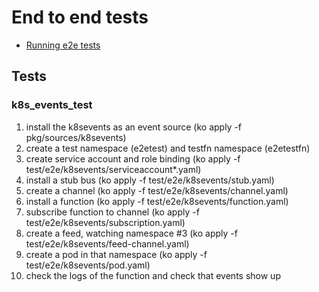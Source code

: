 # End to end tests

* [Running e2e tests](../README.md#running-e2e-tests)

## Tests

### k8s_events_test
 1. install the k8sevents as an event source (ko apply -f pkg/sources/k8sevents)
 2. create a test namespace (e2etest) and testfn namespace (e2etestfn)
 3. create service account and role binding (ko apply -f test/e2e/k8sevents/serviceaccount*.yaml)
 4. install a stub bus (ko apply -f test/e2e/k8sevents/stub.yaml)
 5. create a channel (ko apply -f test/e2e/k8sevents/channel.yaml)
 6. install a function (ko apply -f test/e2e/k8sevents/function.yaml)
 7. subscribe function to channel (ko apply -f test/e2e/k8sevents/subscription.yaml)
 8. create a feed, watching namespace #3 (ko apply -f test/e2e/k8sevents/feed-channel.yaml)
 9. create a pod in that namespace (ko apply -f test/e2e/k8sevents/pod.yaml)
 10. check the logs of the function and check that events show up

